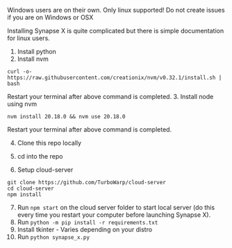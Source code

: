 Windows users are on their own. Only linux supported! Do not create issues if you are on Windows or OSX

Installing Synapse X is quite complicated but there is simple documentation for linux users.

1. Install python
2. Install nvm
```
curl -o- https://raw.githubusercontent.com/creationix/nvm/v0.32.1/install.sh | bash
```
Restart your terminal after above command is completed.
3. Install node using nvm
```
nvm install 20.18.0 && nvm use 20.18.0
```
Restart your terminal after above command is completed.

4. Clone this repo locally
5. cd into the repo

6. Setup cloud-server
```
git clone https://github.com/TurboWarp/cloud-server
cd cloud-server
npm install
```

7. Run ```npm start``` on the cloud server folder to start local server (do this every time you restart your computer before launching Synapse X).
8. Run ```python -m pip install -r requirements.txt```
9. Install tkinter - Varies depending on your distro
10. Run ```python synapse_x.py```
